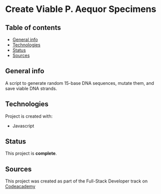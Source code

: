 # Create Viable P. Aequor Specimens

## Table of contents
* [General info](#general-info)
* [Technologies](#technologies)
* [Status](#status)
* [Sources](#sources)


## General info
A script to generate random 15-base DNA sequences, mutate them, and save viable DNA strands.

## Technologies
Project is created with:
* Javascript

## Status
This project is **complete**.

## Sources
This project was created as part of the Full-Stack Developer track on [Codeacademy](http://www.codeacademy.com/)
